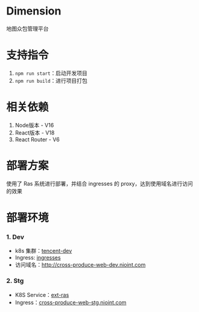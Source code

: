 # Dimension

地图众包管理平台

# 支持指令

1. `npm run start`：启动开发项目
2. `npm run build`：进行项目打包

# 相关依赖

1. Node版本 - V16
2. React版本 - V18
3. React Router - V6

 
# 部署方案 

使用了 Ras 系统进行部署，并结合 ingresses 的 proxy，达到使用域名进行访问的效果

# 部署环境
### 1. Dev
- k8s 集群：[tencent-dev](http://kubepi.nioint.com/kubepi/dashboard/dashboard?cluster=tencent-dev)
- Ingress: [ingresses](http://kubepi.nioint.com/kubepi/dashboard/ingresses/aip-tencent-dev/cross-produce-web-dev/detail?yamlShow=false&cluster=tencent-dev)
- 访问域名：http://cross-produce-web-dev.nioint.com

 

### 2. Stg 
- K8S Service：[ext-ras](http://kubepi.nioint.com/kubepi/dashboard/services/nmap-idc-stg/ext-ras/detail?yamlShow=false&cluster=idc-prod-new)
- Ingress：[cross-produce-web-stg.nioint.com](http://kubepi.nioint.com/kubepi/dashboard/ingresses/nmap-idc-stg/cross-produce-web-stg.nioint.com/detail?yamlShow=false&cluster=idc-prod-new)             